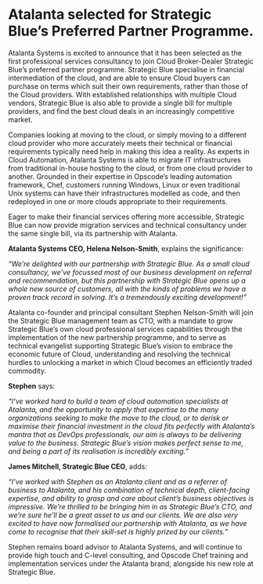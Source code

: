 # Atalanta selected for Strategic Blue’s Preferred Partner Programme.

Atalanta Systems is excited to announce that it has been selected as the first professional services consultancy to join Cloud Broker-Dealer Strategic Blue’s preferred partner programme.  Strategic Blue specialise in financial intermediation of the cloud, and are able to ensure Cloud buyers can purchase on terms which suit their own requirements, rather than those of the Cloud providers.  With established relationships with multiple Cloud vendors, Strategic Blue is also able to provide a single bill for multiple providers, and find the best cloud deals in an increasingly competitive market.

Companies looking at moving to the cloud, or simply moving to a different cloud provider who more accurately meets their technical or financial requirements typically need help in making this idea a reality.  As experts in Cloud Automation, Atalanta Systems is able to migrate IT infrastructures from traditional in-house hosting to the cloud, or from one cloud provider to another.  Grounded in their expertise in Opscode’s leading automation framework, Chef, customers running Windows, Linux or even traditional Unix systems can have their infrastructures modelled as code, and then redeployed in one or more clouds appropriate to their requirements.

Eager to make their financial services offering more accessible, Strategic Blue can now provide migration services and technical consultancy under the same single bill, via its partnership with Atalanta.

**Atalanta Systems CEO, Helena Nelson-Smith**, explains the significance:

*“We’re delighted with our partnership with Strategic Blue.  As a small cloud consultancy, we’ve focussed most of our business development on referral and recommendation, but this partnership with Strategic Blue opens up a whole new source of customers, all with the kinds of problems we have a proven track record in solving.  It’s a tremendously exciting development!”*

Atalanta co-founder and principal consultant Stephen Nelson-Smith will join the Strategic Blue management team as CTO, with a mandate to grow Strategic Blue’s own cloud professional services capabilities through the implementation of the new partnership programme, and to serve as technical evangelist supporting Strategic Blue’s vision to embrace the economic future of Cloud, understanding and resolving the technical hurdles to unlocking a market in which Cloud becomes an efficiently traded commodity.

**Stephen** says:

*“I’ve worked hard to build a team of cloud automation specialists at Atalanta, and the opportunity to apply that expertise to the many organizations seeking to make the move to the cloud, or to derisk or maximise their financial investment in the cloud fits perfectly with Atalanta’s mantra that as DevOps professionals, our aim is always to be delivering value to the business.  Strategic Blue’s vision makes perfect sense to me, and being a part of its realisation is incredibly exciting.”*

**James Mitchell, Strategic Blue CEO**, adds:

*“I’ve worked with Stephen as an Atalanta client and as a referrer of business to Atalanta, and his combination of technical depth, client-facing expertise, and ability to grasp and care about client’s business objectives is impressive.  We’re thrilled to be bringing him in as Strategic Blue’s CTO, and we’re sure he’ll be a great asset to us and our clients.  We are also very excited to have now formalised our partnership with Atalanta, as we have come to recognise that their skill-set is highly prized by our clients.”*

Stephen remains board advisor to Atalanta Systems, and will continue to provide high touch and C-level consulting, and Opscode Chef training and implementation services under the Atalanta brand, alongside his new role at Strategic Blue.

